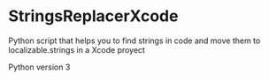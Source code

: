 # StringsReplacerXcode
Python script that helps you to find strings in code and move them to localizable.strings in a Xcode proyect

Python version 3
